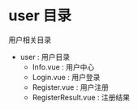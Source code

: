 <!--
 * @Project: Do not edit
 * @Author: Zi_Jun
 * @Email: zijun2030@gmail.com
 * @Date: 2019-06-05 15:23:50
 * @LastEditTime: 2019-06-21 14:35:38
 * @LastEditors: Do not edit
 * @Note: Do not edit
 -->

# user 目录

用户相关目录

+ user : 用户目录
  + Info.vue : 用户中心
  + Login.vue : 用户登录
  + Register.vue : 用户注册
  + RegisterResult.vue : 注册结果
